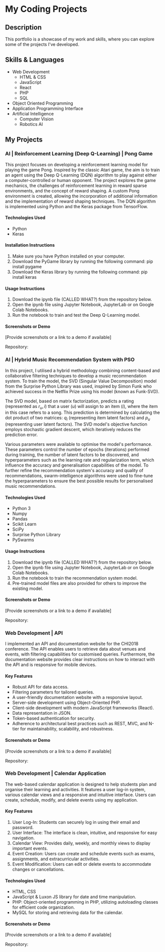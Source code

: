 
# My Coding Projects

## Description

This portfolio is a showcase of my work and skills, where you can explore some of the projects I've developed.

## Skills & Languages

- Web Development 
    - HTML & CSS
    - JavaScript
    - React
    - PHP
    - SQL
- Object Oriented Programming
- Application Programming Interface
- Artificial Intelligence 
    - Computer Vision
    - Robotics AI

## My Projects

### AI | Reinforcement Learning (Deep Q-Learning) | Pong Game

This project focuses on developing a reinforcement learning model for playing the game Pong. Inspired by the classic Atari game, the aim is to train an agent using the Deep Q-Learning (DQN) algorithm to play against either a computer-controlled or human opponent. The project explores the game mechanics, the challenges of reinforcement learning in reward sparse environments, and the concept of reward shaping. A custom Pong environment is created, allowing the incorporation of additional information and the implementation of reward shaping techniques. The DQN algorithm is implemented using Python and the Keras package from TensorFlow.

#### Technologies Used

- Python
- Keras

#### Installation Instructions

1. Make sure you have Python installed on your computer.
2. Download the PyGame library by running the following command: pip install pygame
3. Download the Keras library by running the following command: pip install keras

#### Usage Instructions

1. Download the ipynb file (CALLED WHAT?) from the repository below.
2. Open the ipynb file using Jupyter Notebook, JupyterLab or on Google Colab Notebooks.
3. Run the notebook to train and test the Deep Q-Learning model.

#### Screenshots or Demo

[Provide screenshots or a link to a demo if available]

Repository:

### AI | Hybrid Music Recommendation System with PSO

In this project, I utilised a hybrid methodology combining content-based and collaborative filtering techniques to develop a music recommendation system. To train the model, the SVD (Singular Value Decomposition) model from the Surprise Python Library was used, inspired by Simon Funk who achieved success in the Netflix Prize using his model (known as Funk-SVD).

The SVD model, based on matrix factorization, predicts a rating (represented as $r_u, i$) that a user ($u$) will assign to an item ($i$), where the item in this case refers to a song. This prediction is determined by calculating the dot product of two matrices: $q_i$ (representing item latent factors) and $p_u$ (representing user latent factors). The SVD model's objective function employs stochastic gradient descent, which iteratively reduces the prediction error.

Various parameters were available to optimise the model's performance. These parameters control the number of epochs (iterations) performed during training, the number of latent factors to be discovered, and hyperparameters such as the learning rate and regularization term, which influence the accuracy and generalisation capabilities of the model. To further refine the recommendation system's accuracy and quality of recommendations, swarm-intelligence algorithms were used to fine-tune the hyperparameters to ensure the best possible results for personalised music recommendations.

#### Technologies Used

- Python 3
- Numpy
- Pandas
- Scikit Learn
- SciPy
- Surprise Python Library
- PySwarms

#### Usage Instructions

1. Download the ipynb file (CALLED WHAT?) from the repository below.
2. Open the ipynb file using Jupyter Notebook, JupyterLab or on Google Colab Notebooks.
3. Run the notebook to train the recommendation system model.
4. Pre-trained model files are also provided for others to improve the existing model.

#### Screenshots or Demo

[Provide screenshots or a link to a demo if available]

Repository:

### Web Development | API

I implemented an API and documentation website for the CHI2018 conference. The API enables users to retrieve data about venues and events, with filtering capabilities for customised queries. Furthermore, the documentation website provides clear instructions on how to interact with the API and is responsive for mobile devices.

#### Key Features

- Robust API for data access.
- Filtering parameters for tailored queries.
- A user-friendly documentation website with a responsive layout.
- Server-side development using Object-Oriented PHP.
- Client-side development with modern JavaScript frameworks (React).
- Data representation in JSON.
- Token-based authentication for security.
- Adherence to architectural best practices such as REST, MVC, and N-tier for maintainability, scalability, and robustness.

#### Screenshots or Demo

[Provide screenshots or a link to a demo if available]

Repository:

### Web Development | Calendar Application

The web-based calendar application is designed to help students plan and organise their learning and activities. It features a user log-in system, various calendar views and a responsive and intuitive interface. Users can create, schedule, modify, and delete events using my application.

#### Key Features

1. User Log-In: Students can securely log in using their email and password.
2. User Interface: The interface is clean, intuitive, and responsive for easy navigation.
3. Calendar View: Provides daily, weekly, and monthly views to display important events.
4. Event Creation: Users can create and schedule events such as exams, assignments, and extracurricular activities.
5. Event Modification: Users can edit or delete events to accommodate changes or cancellations.

#### Technologies Used

- HTML, CSS
- JavaScript & Luxon JS library for date and time manipulation.
- PHP: Object-oriented programming in PHP, utilizing autoloading classes for efficient code organization.
- MySQL for storing and retrieving data for the calendar.

#### Screenshots or Demo

[Provide screenshots or a link to a demo if available]

Repository:
